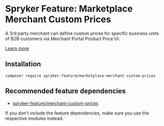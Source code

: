 # Spryker Feature: Marketplace Merchant Custom Prices

A 3rd party merchant can define custom prices for specific business units of B2B customers via Merchant Portal Product Price UI.

[Learn more](https://docs.spryker.com/docs/pbc/all/price-management/202307.0/marketplace/marketplace-merchant-custom-prices-feature-overview.html)

## Installation

```
composer require spryker-feature/marketplace-merchant-custom-prices
```

## Recommended feature dependencies
- [spryker-feature/merchant-custom-prices](https://github.com/spryker-feature/merchant-custom-prices)

If you don't include the feature dependencies, make sure you use the respective modules instead.

